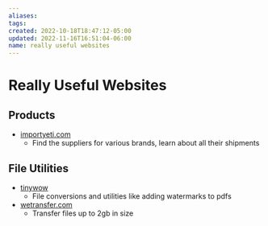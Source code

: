 ```yaml
---
aliases: 
tags: 
created: 2022-10-18T18:47:12-05:00
updated: 2022-11-16T16:51:04-06:00
name: really useful websites
---
```

# Really Useful Websites

## Products
- [importyeti.com](https://importyeti.com)
	- Find the suppliers for various brands, learn about all their shipments

## File Utilities
- [tinywow](https://tinywow.com)
	- File conversions and utilities like adding watermarks to pdfs
- [wetransfer.com](https://wetransfer.com)
	- Transfer files up to 2gb in size